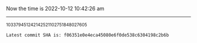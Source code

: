 Now the time is 2022-10-12 10:42:26 am

---

<small>103379451242142521102751848027605</small>

```txt
Latest commit SHA is: f06351e0e4eca45080e6f0de538c6304198c2b6b
```
